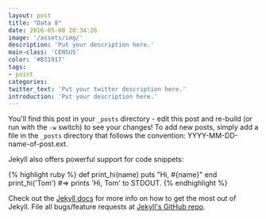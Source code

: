 ```yaml
---
layout: post
title: "Data 8"
date: 2016-05-08 20:34:26
image: '/assets/img/'
description: 'Put your description here.'
main-class: 'CENSUS'
color: '#B31917'
tags:
- point
categories:
twitter_text: 'Put your twitter description here.'
introduction: 'Put your description here.'
---
```



<script>
console.log("script test");
</script>
You'll find this post in your `_posts` directory - edit this post and re-build (or run with the `-w` switch) to see your changes!
To add new posts, simply add a file in the `_posts` directory that follows the convention: YYYY-MM-DD-name-of-post.ext.

Jekyll also offers powerful support for code snippets:

{% highlight ruby %}
def print_hi(name)
  puts "Hi, #{name}"
end
print_hi('Tom')
#=> prints 'Hi, Tom' to STDOUT.
{% endhighlight %}

Check out the [Jekyll docs][jekyll] for more info on how to get the most out of Jekyll. File all bugs/feature requests at [Jekyll's GitHub repo][jekyll-gh].

[jekyll-gh]: https://github.com/mojombo/jekyll
[jekyll]:    http://jekyllrb.com

